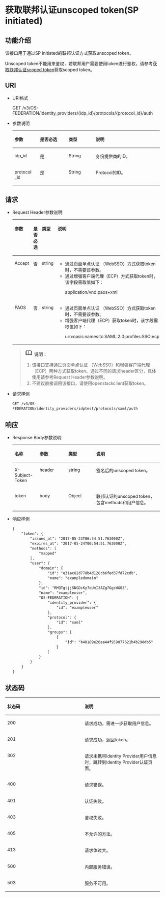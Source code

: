 # 获取联邦认证unscoped token\(SP initiated\)<a name="ZH-CN_TOPIC_0110485057"></a>

## 功能介绍<a name="section42991548164730"></a>

该接口用于通过SP initiated的联邦认证方式获取unscoped token。

Unscoped token不能用来鉴权，若联邦用户需要使用token进行鉴权，请参考[获取联邦认证scoped token](获取联邦认证scoped-token.md)获取scoped token。

## URI<a name="section999597164730"></a>

-   URI格式

    GET /v3/OS-FEDERATION/identity\_providers/\{idp\_id\}/protocols/\{protocol\_id\}/auth


-   参数说明

    <a name="table45982210164832"></a>
    <table><thead align="left"><tr id="row34412857164832"><th class="cellrowborder" valign="top" width="17.16828317168283%" id="mcps1.1.5.1.1"><p id="p35978026164832"><a name="p35978026164832"></a><a name="p35978026164832"></a>参数</p>
    </th>
    <th class="cellrowborder" valign="top" width="19.538046195380463%" id="mcps1.1.5.1.2"><p id="p28538959164832"><a name="p28538959164832"></a><a name="p28538959164832"></a>是否必选</p>
    </th>
    <th class="cellrowborder" valign="top" width="18.308169183081695%" id="mcps1.1.5.1.3"><p id="p29954320164832"><a name="p29954320164832"></a><a name="p29954320164832"></a>类型</p>
    </th>
    <th class="cellrowborder" valign="top" width="44.98550144985502%" id="mcps1.1.5.1.4"><p id="p10380887164832"><a name="p10380887164832"></a><a name="p10380887164832"></a>说明</p>
    </th>
    </tr>
    </thead>
    <tbody><tr id="row35545481164832"><td class="cellrowborder" valign="top" width="17.16828317168283%" headers="mcps1.1.5.1.1 "><p id="p60611728164832"><a name="p60611728164832"></a><a name="p60611728164832"></a>idp_id</p>
    </td>
    <td class="cellrowborder" valign="top" width="19.538046195380463%" headers="mcps1.1.5.1.2 "><p id="p10602964164832"><a name="p10602964164832"></a><a name="p10602964164832"></a>是</p>
    </td>
    <td class="cellrowborder" valign="top" width="18.308169183081695%" headers="mcps1.1.5.1.3 "><p id="p53533756164832"><a name="p53533756164832"></a><a name="p53533756164832"></a>String</p>
    </td>
    <td class="cellrowborder" valign="top" width="44.98550144985502%" headers="mcps1.1.5.1.4 "><p id="p41266993164832"><a name="p41266993164832"></a><a name="p41266993164832"></a>身份提供商的ID。</p>
    </td>
    </tr>
    <tr id="row35858619164832"><td class="cellrowborder" valign="top" width="17.16828317168283%" headers="mcps1.1.5.1.1 "><p id="p18867054164832"><a name="p18867054164832"></a><a name="p18867054164832"></a>protocol _id</p>
    </td>
    <td class="cellrowborder" valign="top" width="19.538046195380463%" headers="mcps1.1.5.1.2 "><p id="p51836385164832"><a name="p51836385164832"></a><a name="p51836385164832"></a>是</p>
    </td>
    <td class="cellrowborder" valign="top" width="18.308169183081695%" headers="mcps1.1.5.1.3 "><p id="p37997628164832"><a name="p37997628164832"></a><a name="p37997628164832"></a>String</p>
    </td>
    <td class="cellrowborder" valign="top" width="44.98550144985502%" headers="mcps1.1.5.1.4 "><p id="p57909032164832"><a name="p57909032164832"></a><a name="p57909032164832"></a>Protocol的ID。</p>
    </td>
    </tr>
    </tbody>
    </table>


## 请求<a name="section30144898164730"></a>

-   Request Header参数说明

    <a name="table56458564164645"></a>
    <table><thead align="left"><tr id="row38321014164645"><th class="cellrowborder" valign="top" width="17%" id="mcps1.1.5.1.1"><p id="p4891467164645"><a name="p4891467164645"></a><a name="p4891467164645"></a>参数</p>
    </th>
    <th class="cellrowborder" valign="top" width="19%" id="mcps1.1.5.1.2"><p id="p60664507164645"><a name="p60664507164645"></a><a name="p60664507164645"></a>是否必选</p>
    </th>
    <th class="cellrowborder" valign="top" width="14.000000000000002%" id="mcps1.1.5.1.3"><p id="p14878007164645"><a name="p14878007164645"></a><a name="p14878007164645"></a>类型</p>
    </th>
    <th class="cellrowborder" valign="top" width="50%" id="mcps1.1.5.1.4"><p id="p64267944164645"><a name="p64267944164645"></a><a name="p64267944164645"></a>说明</p>
    </th>
    </tr>
    </thead>
    <tbody><tr id="row47522392164645"><td class="cellrowborder" valign="top" width="17%" headers="mcps1.1.5.1.1 "><p id="p22387518164645"><a name="p22387518164645"></a><a name="p22387518164645"></a>Accept</p>
    </td>
    <td class="cellrowborder" valign="top" width="19%" headers="mcps1.1.5.1.2 "><p id="p1449685164645"><a name="p1449685164645"></a><a name="p1449685164645"></a>否</p>
    </td>
    <td class="cellrowborder" valign="top" width="14.000000000000002%" headers="mcps1.1.5.1.3 "><p id="p50315689164645"><a name="p50315689164645"></a><a name="p50315689164645"></a>string</p>
    </td>
    <td class="cellrowborder" valign="top" width="50%" headers="mcps1.1.5.1.4 "><a name="ul2066821281118"></a><a name="ul2066821281118"></a><ul id="ul2066821281118"><li>通过页面单点认证 （WebSSO）方式获取token时，不需要该参数。</li><li>通过增强客户端代理（ECP）方式获取token时，该字段需取值如下：<p id="p585112176116"><a name="p585112176116"></a><a name="p585112176116"></a>application/vnd.paos+xml</p>
    </li></ul>
    </td>
    </tr>
    <tr id="row45829305164645"><td class="cellrowborder" valign="top" width="17%" headers="mcps1.1.5.1.1 "><p id="p25048351164645"><a name="p25048351164645"></a><a name="p25048351164645"></a>PAOS</p>
    </td>
    <td class="cellrowborder" valign="top" width="19%" headers="mcps1.1.5.1.2 "><p id="p15650549164645"><a name="p15650549164645"></a><a name="p15650549164645"></a>否</p>
    </td>
    <td class="cellrowborder" valign="top" width="14.000000000000002%" headers="mcps1.1.5.1.3 "><p id="p59734927164645"><a name="p59734927164645"></a><a name="p59734927164645"></a>string</p>
    </td>
    <td class="cellrowborder" valign="top" width="50%" headers="mcps1.1.5.1.4 "><a name="ul10681123417114"></a><a name="ul10681123417114"></a><ul id="ul10681123417114"><li>通过页面单点认证 （WebSSO）方式获取token时，不需要该参数。</li><li>增强客户端代理（ECP）获取token时，该字段需取值如下：<p id="p60218117164645"><a name="p60218117164645"></a><a name="p60218117164645"></a>urn:oasis:names:tc:SAML:2.0:profiles:SSO:ecp</p>
    </li></ul>
    </td>
    </tr>
    </tbody>
    </table>

    >![](public_sys-resources/icon-note.gif) **说明：**   
    >1.  该接口支持通过页面单点认证 （WebSSO）和增强客户端代理（ECP）两种方式获取token。通过不同的请求header区分，具体使用请参考Request Header参数说明。  
    >2.  不建议直接调用该接口，请使用openstackclient获取token。  

-   请求样例

    ```
    GET /v3/OS-FEDERATION/identity_providers/idptest/protocols/saml/auth
    ```


## 响应<a name="section5167254164730"></a>

-   Response Body参数说明

    <a name="table30197476165124"></a>
    <table><thead align="left"><tr id="row25190343165124"><th class="cellrowborder" valign="top" width="16.951695169516952%" id="mcps1.1.5.1.1"><p id="p63550324165124"><a name="p63550324165124"></a><a name="p63550324165124"></a>名称</p>
    </th>
    <th class="cellrowborder" valign="top" width="19.51195119511951%" id="mcps1.1.5.1.2"><p id="p47302590165124"><a name="p47302590165124"></a><a name="p47302590165124"></a>参数</p>
    </th>
    <th class="cellrowborder" valign="top" width="18.941894189418942%" id="mcps1.1.5.1.3"><p id="p6304564165124"><a name="p6304564165124"></a><a name="p6304564165124"></a>类型</p>
    </th>
    <th class="cellrowborder" valign="top" width="44.594459445944594%" id="mcps1.1.5.1.4"><p id="p40907712165124"><a name="p40907712165124"></a><a name="p40907712165124"></a>说明</p>
    </th>
    </tr>
    </thead>
    <tbody><tr id="row31669105165124"><td class="cellrowborder" valign="top" width="16.951695169516952%" headers="mcps1.1.5.1.1 "><p id="p27151923165124"><a name="p27151923165124"></a><a name="p27151923165124"></a>X-Subject-Token</p>
    </td>
    <td class="cellrowborder" valign="top" width="19.51195119511951%" headers="mcps1.1.5.1.2 "><p id="p51822188165124"><a name="p51822188165124"></a><a name="p51822188165124"></a>header</p>
    </td>
    <td class="cellrowborder" valign="top" width="18.941894189418942%" headers="mcps1.1.5.1.3 "><p id="p36847705165124"><a name="p36847705165124"></a><a name="p36847705165124"></a>string</p>
    </td>
    <td class="cellrowborder" valign="top" width="44.594459445944594%" headers="mcps1.1.5.1.4 "><p id="zh-cn_topic_0026585112_p51812368"><a name="zh-cn_topic_0026585112_p51812368"></a><a name="zh-cn_topic_0026585112_p51812368"></a>签名后的unscoped token。</p>
    </td>
    </tr>
    <tr id="row15598896165124"><td class="cellrowborder" valign="top" width="16.951695169516952%" headers="mcps1.1.5.1.1 "><p id="p16586493165124"><a name="p16586493165124"></a><a name="p16586493165124"></a>token</p>
    </td>
    <td class="cellrowborder" valign="top" width="19.51195119511951%" headers="mcps1.1.5.1.2 "><p id="p1328717165124"><a name="p1328717165124"></a><a name="p1328717165124"></a>body</p>
    </td>
    <td class="cellrowborder" valign="top" width="18.941894189418942%" headers="mcps1.1.5.1.3 "><p id="p40517270165124"><a name="p40517270165124"></a><a name="p40517270165124"></a>Object</p>
    </td>
    <td class="cellrowborder" valign="top" width="44.594459445944594%" headers="mcps1.1.5.1.4 "><p id="p60673407165124"><a name="p60673407165124"></a><a name="p60673407165124"></a>联邦认证的unscoped token，包含methods和用户信息。</p>
    </td>
    </tr>
    </tbody>
    </table>

-   响应样例

    ```
    {
        "token": {
            "issued_at": "2017-05-23T06:54:51.763000Z",
            "expires_at": "2017-05-24T06:54:51.763000Z",
            "methods": [
                "mapped"
            ],
            "user": {
                "domain": {
                    "id": "e31ac82d778b4d128cb6fed37fd72cdb",
                    "name": "exampledomain"
                },
                "id": "RMQTgtjjSNGDcKy7oUmI3AZg7GgsWG0Z",
                "name": "exampleuser",
                "OS-FEDERATION": {
                    "identity_provider": {
                        "id": "exampleuser"
                    },
                    "protocol": {
                        "id": "saml"
                    },
                    "groups": [
                        {
                            "id": "b40189e26ea44f959877621b4b298db5"
                        }
                    ]
                }
            }
        }
    }
    ```


## 状态码<a name="section33762092164730"></a>

<a name="table50374951164730"></a>
<table><thead align="left"><tr id="row57231606164730"><th class="cellrowborder" valign="top" width="50%" id="mcps1.1.3.1.1"><p id="p5248518164730"><a name="p5248518164730"></a><a name="p5248518164730"></a>状态码</p>
</th>
<th class="cellrowborder" valign="top" width="50%" id="mcps1.1.3.1.2"><p id="p22476794164730"><a name="p22476794164730"></a><a name="p22476794164730"></a>说明</p>
</th>
</tr>
</thead>
<tbody><tr id="row8681019164730"><td class="cellrowborder" valign="top" width="50%" headers="mcps1.1.3.1.1 "><p id="p32073904164730"><a name="p32073904164730"></a><a name="p32073904164730"></a>200</p>
</td>
<td class="cellrowborder" valign="top" width="50%" headers="mcps1.1.3.1.2 "><p id="p47849409164730"><a name="p47849409164730"></a><a name="p47849409164730"></a>请求成功，需进一步获取用户信息。</p>
</td>
</tr>
<tr id="row27991504164730"><td class="cellrowborder" valign="top" width="50%" headers="mcps1.1.3.1.1 "><p id="p52719384164730"><a name="p52719384164730"></a><a name="p52719384164730"></a>201</p>
</td>
<td class="cellrowborder" valign="top" width="50%" headers="mcps1.1.3.1.2 "><p id="p42411696164730"><a name="p42411696164730"></a><a name="p42411696164730"></a>请求成功，返回token。</p>
</td>
</tr>
<tr id="row46160945164730"><td class="cellrowborder" valign="top" width="50%" headers="mcps1.1.3.1.1 "><p id="p48049093164730"><a name="p48049093164730"></a><a name="p48049093164730"></a>302</p>
</td>
<td class="cellrowborder" valign="top" width="50%" headers="mcps1.1.3.1.2 "><p id="p66771325164730"><a name="p66771325164730"></a><a name="p66771325164730"></a>请求未携带Identity Provider用户信息时，跳转到Identity Provider认证页面。</p>
</td>
</tr>
<tr id="row64071018164730"><td class="cellrowborder" valign="top" width="50%" headers="mcps1.1.3.1.1 "><p id="p22370004164730"><a name="p22370004164730"></a><a name="p22370004164730"></a>400</p>
</td>
<td class="cellrowborder" valign="top" width="50%" headers="mcps1.1.3.1.2 "><p id="p31063164730"><a name="p31063164730"></a><a name="p31063164730"></a>请求错误。</p>
</td>
</tr>
<tr id="row279569164730"><td class="cellrowborder" valign="top" width="50%" headers="mcps1.1.3.1.1 "><p id="p22645099164730"><a name="p22645099164730"></a><a name="p22645099164730"></a>401</p>
</td>
<td class="cellrowborder" valign="top" width="50%" headers="mcps1.1.3.1.2 "><p id="p22313713164730"><a name="p22313713164730"></a><a name="p22313713164730"></a>认证失败。</p>
</td>
</tr>
<tr id="row66605697164730"><td class="cellrowborder" valign="top" width="50%" headers="mcps1.1.3.1.1 "><p id="p26352373164730"><a name="p26352373164730"></a><a name="p26352373164730"></a>403</p>
</td>
<td class="cellrowborder" valign="top" width="50%" headers="mcps1.1.3.1.2 "><p id="p54167498164730"><a name="p54167498164730"></a><a name="p54167498164730"></a>鉴权失败。</p>
</td>
</tr>
<tr id="row17745440164730"><td class="cellrowborder" valign="top" width="50%" headers="mcps1.1.3.1.1 "><p id="p28094569164730"><a name="p28094569164730"></a><a name="p28094569164730"></a>405</p>
</td>
<td class="cellrowborder" valign="top" width="50%" headers="mcps1.1.3.1.2 "><p id="p61067622164730"><a name="p61067622164730"></a><a name="p61067622164730"></a>不允许的方法。</p>
</td>
</tr>
<tr id="row12737692164730"><td class="cellrowborder" valign="top" width="50%" headers="mcps1.1.3.1.1 "><p id="p25120131164730"><a name="p25120131164730"></a><a name="p25120131164730"></a>413</p>
</td>
<td class="cellrowborder" valign="top" width="50%" headers="mcps1.1.3.1.2 "><p id="p21464722164730"><a name="p21464722164730"></a><a name="p21464722164730"></a>请求体过大。</p>
</td>
</tr>
<tr id="row58964777164730"><td class="cellrowborder" valign="top" width="50%" headers="mcps1.1.3.1.1 "><p id="p11417608164730"><a name="p11417608164730"></a><a name="p11417608164730"></a>500</p>
</td>
<td class="cellrowborder" valign="top" width="50%" headers="mcps1.1.3.1.2 "><p id="p52411044164730"><a name="p52411044164730"></a><a name="p52411044164730"></a>内部服务错误。</p>
</td>
</tr>
<tr id="row1937348164730"><td class="cellrowborder" valign="top" width="50%" headers="mcps1.1.3.1.1 "><p id="p22707461164730"><a name="p22707461164730"></a><a name="p22707461164730"></a>503</p>
</td>
<td class="cellrowborder" valign="top" width="50%" headers="mcps1.1.3.1.2 "><p id="p27365047164730"><a name="p27365047164730"></a><a name="p27365047164730"></a>服务不可用。</p>
</td>
</tr>
</tbody>
</table>

